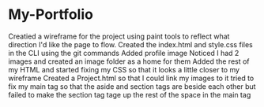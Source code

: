 # My-Portfolio

Creatied a wireframe for the project using paint tools to reflect what direction I'd like the page to flow.
Created the index.html and style.css files in the CLI using the git commands
Added profile image
Noticed I had 2 images and created an image folder as a home for them
Added the rest of my HTML and started fixing my CSS so that it looks a little closer to my wireframe
Created a Project.html so that I could link my images to it
tried to fix my main tag so that the aside and section tags are beside each other but failed to make the section tag tage up the rest of the space in the main tag
